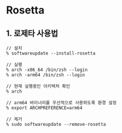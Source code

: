 # Rosetta

## 1. 로제타 사용법
    // 설치
    % softwareupdate --install-rosetta

    // 실행
    % arch -x86_64 /bin/zsh --login
    % arch -arm64 /bin/zsh --login   

    // 현재 실행중인 아키텍처 확인
    % arch

    // arm64 바이너리를 우선적으로 사용하도록 환경 설정 
    % export ARCHPREFERENCE=arm64
    
    // 제거 
    % sudo softwareupdate --remove-rosetta
